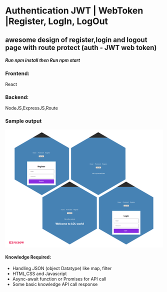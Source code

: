 # Authentication  JWT | WebToken |Register, LogIn, LogOut

<h2>awesome design of register,login and logout page with route protect (auth - JWT web token) </h2>
 <h5>Run npm install<span> then Run npm start</span></h5>
<div>
<h3>Frontend:</h3>
  React
  </div>
  
 <section>
  <h3>Backend:</h3>
  NodeJS,ExpressJS,Route
  </section>
  
<div>
  <h3>Sample output</h3>
  <img src="https://github.com/sgrprmnk/auth-jwt/blob/main/photo-collage.png">
  </div>
  


<h4>Knowledge Required:</h4>
<ul>
<li> Handling JSON (object Datatype) like map, filter
<li> HTML,CSS and Javascript 
<li>Async-await function or Promises for API call
<li> Some basic knowledge API call response
  </ul>
